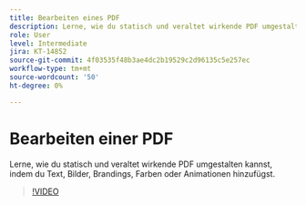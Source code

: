 ```yaml
---
title: Bearbeiten eines PDF
description: Lerne, wie du statisch und veraltet wirkende PDF umgestalten kannst, indem du Text, Bilder, Brandings, Farben oder Animationen hinzufügst
role: User
level: Intermediate
jira: KT-14852
source-git-commit: 4f03535f48b3ae4dc2b19529c2d96135c5e257ec
workflow-type: tm+mt
source-wordcount: '50'
ht-degree: 0%

---
```


# Bearbeiten einer PDF

Lerne, wie du statisch und veraltet wirkende PDF umgestalten kannst, indem du Text, Bilder, Brandings, Farben oder Animationen hinzufügst.

>[!VIDEO](https://video.tv.adobe.com/v/3427024?quality=12&learn=on&hidetitle=true)

